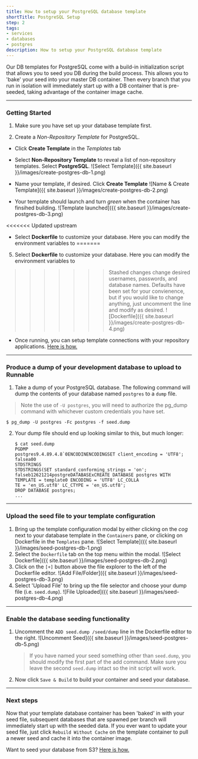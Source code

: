 ```yaml
---
title: How to setup your PostgreSQL database template
shortTitle: PostgreSQL Setup
step: 2
tags:
- services
- databases
- postgres
description: How to setup your PostgreSQL database template
---
```


Our DB templates for PostgreSQL come with a build-in initialization script that allows you
to seed you DB during the build process. This allows you to 'bake' your seed into your master DB
container. Then every branch that you run in isolation will immediately start up with a DB
container that is pre-seeded, taking advantage of the container image cache.

---

### Getting Started
1. Make sure you have set up your database template first.

2. Create a _Non-Repository Template_ for PostgreSQL.
  * Click __Create Template__ in the _Templates_ tab
  * Select __Non-Repository Template__ to reveal a list of non-repository templates. Select __PostgreSQL__.
    ![Select Template]({{ site.baseurl }}/images/create-postgres-db-1.png)  

  * Name your template, if desired. Click __Create Template__
    ![Name & Create Template]({{ site.baseurl }}/images/create-postgres-db-2.png)  

  * Your template should launch and turn *green* when the container has finsihed building.
    ![Template launched]({{ site.baseurl }}/images/create-postgres-db-3.png)  

<<<<<<< Updated upstream
  * Select __Dockerfile__ to customize your database. Here you can modify the environment variables to
=======
  5. Select __Dockerfile__ to customize your database. Here you can modify the environment variables to
>>>>>>> Stashed changes
  change desired usernames, passwords, and database names. Defaults have been set for your convienence,
  but if you would like to change anything, just uncomment the line and modify as desired.
    ![Dockerfile]({{ site.baseurl }}/images/create-postgres-db-4.png)  

  * Once running, you can setup template connections with your repository applications. [Here is how.](/connections/how_to_connect_your_containers.md)


---

### Produce a dump of your development database to upload to Runnable
1. Take a dump of your PostgreSQL database. The following command will dump the contents of your database named `postgres` to a `dump` file.
  > Note the use of `-U postgres`, you will need to authorize the pg_dump command with whichever custom credentials you have set.

  ```
  $ pg_dump -U postgres -Fc postgres -f seed.dump
  ```  

2. Your dump file should end up looking similar to this, but much longer:
    ```
    $ cat seed.dump
    PGDMP                                                                                                      
    postgres9.4.89.4.8`0ENCODINENCODINGSET client_encoding = 'UTF8';                                        
    falsea00                                                                                                   
    STDSTRINGS                                                                                                 
    STDSTRINGS(SET standard_conforming_strings = 'on';                                                         
    falseb12621214postgreDATABASExCREATE DATABASE postgres WITH TEMPLATE = template0 ENCODING = 'UTF8' LC_COLLA
    TE = 'en_US.utf8' LC_CTYPE = 'en_US.utf8';                                                                 
    DROP DATABASE postgres;
    ...
    ```

---

### Upload the seed file to your template configuration
1. Bring up the template configuration modal by either clicking on the _cog_ next to your database template in the `Containers` pane, or clicking on Dockerfile in the `Templates` pane.
  ![Select Template]({{ site.baseurl }}/images/seed-postgres-db-1.png)  
2. Select the `Dockerfile` tab on the top menu within the modal.
  ![Select Dockerfile]({{ site.baseurl }}/images/seed-postgres-db-2.png)  
3. Click on the `[+]` button above the file explorer to the left of the Dockerfile editor.
  ![Add File/Folder]({{ site.baseurl }}/images/seed-postgres-db-3.png)  
4. Select 'Upload File' to bring up the file selector and choose your dump file (i.e. `seed.dump`).
  ![File Uploaded]({{ site.baseurl }}/images/seed-postgres-db-4.png)  

---

### Enable the database seeding functionality
1. Uncomment the `ADD seed.dump /seed/dump` line in the Dockerfile editor to the right.
  ![Uncomment Seed]({{ site.baseurl }}/images/seed-postgres-db-5.png)  
    > If you have named your seed something other than `seed.dump`, you should modify the first part of the add command.
    Make sure you leave the second `seed.dump` intact so the init script will work.
2. Now click `Save & Build` to build your container and seed your database.

---

### Next steps
Now that your template database container has been 'baked' in with your seed file, subsequent databases that are spawned per branch will immediately start up with the seeded data. If you ever want to update your seed file, just click `Rebuild Without Cache` on the template container to pull a newer seed and cache it into the container image.

Want to seed your database from S3? [Here is how.](/docs/services/databases/how-to-seed-your-database-from-s3)
